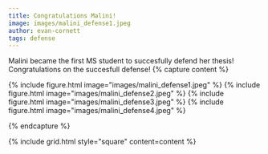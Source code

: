 ```yaml
---
title: Congratulations Malini!
image: images/malini_defense1.jpeg
author: evan-cornett
tags: defense
---
```


Malini became the first MS student to succesfully defend her thesis! Congratulations on the succesfull defense!
{% capture content %}

{% include figure.html image="images/malini_defense1.jpeg" %}
{% include figure.html image="images/malini_defense2.jpeg" %}
{% include figure.html image="images/malini_defense3.jpeg" %}
{% include figure.html image="images/malini_defense4.jpeg" %}



{% endcapture %}

{% include grid.html style="square" content=content %}
